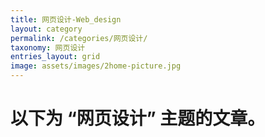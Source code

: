 ```yaml
---
title: 网页设计-Web_design
layout: category
permalink: /categories/网页设计/
taxonomy: 网页设计
entries_layout: grid
image: assets/images/2home-picture.jpg
---
```


# 以下为 **“网页设计”** 主题的文章。
